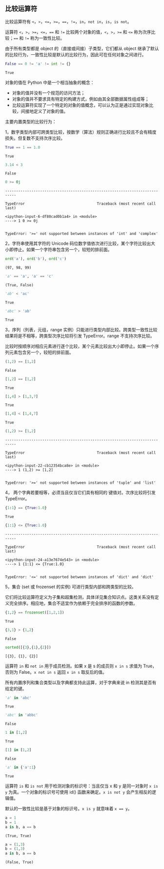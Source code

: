 ## 比较运算符

比较运算符有 `<`，`>`，`<=`，`>=`，`==`，`!=`，`in`，`not in`，`is`，`is not`。

运算符 `<`，`>`，`>=`，`<=`，`==` 和 `!=` 比较两个对象的值，`<`，`>`，`>=` 和 `<=` 称为次序比较；`==` 和 `!=` 称为一致性比较。

由于所有类型都是 object 的（直接或间接）子类型，它们都从 object 继承了默认的比较行为，一致性比较是默认的比较行为，因此可在任何对象之间进行。


```python
False == 0 != 'a' != int != {}
```




    True



对象的值在 Python 中是一个相当抽象的概念：
- 对象的值并没有一个规范的访问方法；
- 对象的值并不要求具有特定的构建方式，例如由其全部数据属性组成等；
- 比较运算符实现了一个特定的对象的值概念，可以认为正是通过实现对象比较，间接地定义了对象的值。

主要内置类型的比较行为：

1，数字类型内部可跨类型比较，按数学（算法）规则正确进行比较且不会有精度损失。但复数不支持次序比较。


```python
True == 1 == 1.0
```




    True




```python
3.14 < 3
```




    False




```python
0 >= 0j
```


    ---------------------------------------------------------------------------

    TypeError                                 Traceback (most recent call last)

    <ipython-input-6-df80cad0b1a4> in <module>
    ----> 1 0 >= 0j
    

    TypeError: '>=' not supported between instances of 'int' and 'complex'


2，字符串使用其字符的 Unicode 码位数字值依次进行比较，某个字符比较出大小即停止。如果一个字符串包含另一个，较短的排前面。


```python
ord('a'), ord('b'), ord('c')
```




    (97, 98, 99)




```python
'a' == 'a', 'a' == 'c'
```




    (True, False)




```python
'ab' < 'ac'
```




    True




```python
'abc' > 'ab'
```




    True



3，序列（列表，元组，range 实例）只能进行类型内部比较。跨类型一致性比较结果将是不相等，跨类型次序比较将引发 TypeError。range 不支持次序比较。

比较时按顺序对相应元素进行逐个比较，某个元素比较出大小即停止。如果一个序列元素包含另一个，较短的排前面。


```python
(1,2) == [1,2]
```




    False




```python
[1,2] == [1,2]
```




    True




```python
[1,4] > [1,3,7]
```




    True




```python
[1,4] < [1,4,7]
```




    True




```python
(1,2) >= [1,2]
```


    ---------------------------------------------------------------------------

    TypeError                                 Traceback (most recent call last)

    <ipython-input-22-cb12354bca8e> in <module>
    ----> 1 (1,2) >= [1,2]
    

    TypeError: '>=' not supported between instances of 'tuple' and 'list'


4， 两个字典若要相等，必须当且仅当它们具有相同的 键值对。次序比较将引发 TypeError。


```python
{1:1} == {True:1.0}
```




    True




```python
{1:1} <= {True:1.0}
```


    ---------------------------------------------------------------------------

    TypeError                                 Traceback (most recent call last)

    <ipython-input-24-a13e7674e543> in <module>
    ----> 1 {1:1} <= {True:1.0}
    

    TypeError: '<=' not supported between instances of 'dict' and 'dict'


5，集合 (set 或 frozenset 的实例) 可进行类型内部和跨类型的比较。

它们将比较运算符定义为子集和超集检测，具体详见集合知识点。这类关系没有定义完全排序。相应地，集合不适宜作为依赖于完全排序的函数的参数。


```python
{1,2} == frozenset([1,2,1])
```




    True




```python
{3,1} > {1,2}
```




    False




```python
sorted([{3},{1},{2}])
```




    [{3}, {1}, {2}]



运算符 `in` 和 `not in` 用于成员检测。如果 x 是 s 的成员则 `x in s` 求值为 True，否则为 False。`x not in s` 返回 `x in s` 取反后的值。

所有内置序列和集合类型以及字典都支持此运算，对于字典来说 in 检测其是否有给定的键。


```python
'a' in 'abc'
```




    True




```python
'abc' in 'abbc'
```




    False




```python
1 in [1,2]
```




    True




```python
[1] in [1,2]
```




    False




```python
'a' in {'a':1}
```




    True



运算符 `is` 和 `is not` 用于检测对象的标识号：当且仅当 x 和 y 是同一对象时 `x is y` 为真。一个对象的标识号可使用 id() 函数来确定。`x is not y` 会产生相反的逻辑值。 

默认的一致性比较是基于对象的标识号。`x is y` 就意味着 `x == y`。


```python
a = 1
b = 1
a is b, a == b
```




    (True, True)




```python
a = (1,3)
b = (1,3)
a is b, a == b
```




    (False, True)


